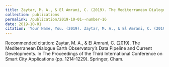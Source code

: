 ```yaml
---
title: Zaytar, M. A., & El Amrani, C. (2019). The Mediterranean Dialogue Earth Observatory’s Data Pipeline and Current Developments. In The Proceedings of the Third International Conference on Smart City Applications (pp. 1214-1229). Springer, Cham.
collection: publications
permalink: /publication/2019-10-01--number-16
date: 2019-10-01
citation: 'Your Name, You. (2019). Zaytar, M. A., & El Amrani, C. (2019). The Mediterranean Dialogue Earth Observatory’s Data Pipeline and Current Developments. In The Proceedings of the Third International Conference on Smart City Applications (pp. 1214-1229). Springer, Cham. <i>Journal X</i>. 1(1).'
---
```


Recommended citation: Zaytar, M. A., & El Amrani, C. (2019). The Mediterranean Dialogue Earth Observatory’s Data Pipeline and Current Developments. In The Proceedings of the Third International Conference on Smart City Applications (pp. 1214-1229). Springer, Cham.
